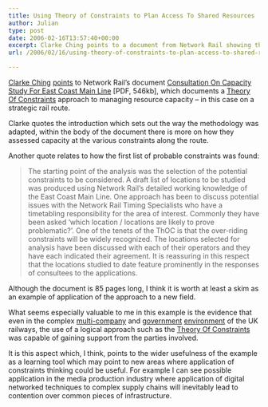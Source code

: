 ```yaml
---
title: Using Theory of Constraints to Plan Access To Shared Resources
author: Julian
type: post
date: 2006-02-16T13:57:40+00:00
excerpt: Clarke Ching points to a document from Network Rail showing the application of TOC to planning shared use of a critical piece of infrastructure. Lessons here for other industries I think...
url: /2006/02/16/using-theory-of-constraints-to-plan-access-to-shared-resources/

---
```

[Clarke Ching][1] [points][2] to Network Rail&#8217;s document [Consultation On Capacity Study For East Coast Main Line][3] [PDF, 546kb], which documents a [Theory Of Constraints][4] approach to managing resource capacity &#8211; in this case on a strategic rail route.

Clarke quotes the introduction which sets out the way the methodology was adapted, within the body of the document there is more on how they assessed capacity at the various constraints along the route.

Another quote relates to how the first list of probable constraints was found:

<blockquote cite="http://www.networkrail.co.uk/companyinformation/RegulatoryDocuments/Content/Documents/M%20-%20Other%20ORR%20consultation%20documents/orrecmlcapacitystudy.pdf">
  <p>
    The starting point of the analysis was the selection of the potential constraints to be considered. A draft list of locations to be studied was produced using Network Rail’s detailed working knowledge of the East Coast Main Line. One approach has been to discuss potential issues with the Network Rail Timing Specialists who have a timetabling responsibility for the area of interest. Commonly they have been asked ‘which location / locations are likely to prove problematic?’. One of the tenets of the ThOC is that the over-riding constraints will be widely recognized. The locations selected for analysis have been discussed with each of their operators and they have each indicated their agreement. It is reassuring in this respect that the locations studied to date feature prominently in the responses of consultees to the applications.
  </p>
</blockquote>

Although the document is 85 pages long, I think it is worth at least a skim as an example of application of the approach to a new field.

What seems especially valuable to me in this example is the evidence that even in the complex [multi-company][5] and [government][6] [environment][7] of the UK railways, the use of a logical approach such as the [Theory Of Constraints][4] was capable of gaining support from the parties involved.

It is this aspect which, I think, points to the wider usefulness of the example as a learning tool which may point to new areas where application of constraints thinking could be useful. For example I can see possible application in the media production industry where application of digital networked techniques to complex supply chains will inevitably lead to contention over common pieces of infrastructure.

 [1]: http://www.clarkeching.com
 [2]: http://www.clarkeching.com/2006/02/uk_network_rail.html
 [3]: http://www.networkrail.co.uk/companyinformation/RegulatoryDocuments/Content/Documents/M%20-%20Other%20ORR%20consultation%20documents/orrecmlcapacitystudy.pdf
 [4]: https://www.synesthesia.co.uk/blog/wiki/TheoryOfConstraints
 [5]: http://en.wikipedia.org/wiki/List_of_companies_operating_trains_in_the_United_Kingdom
 [6]: http://en.wikipedia.org/wiki/Office_of_Rail_Regulation
 [7]: http://en.wikipedia.org/wiki/Network_Rail